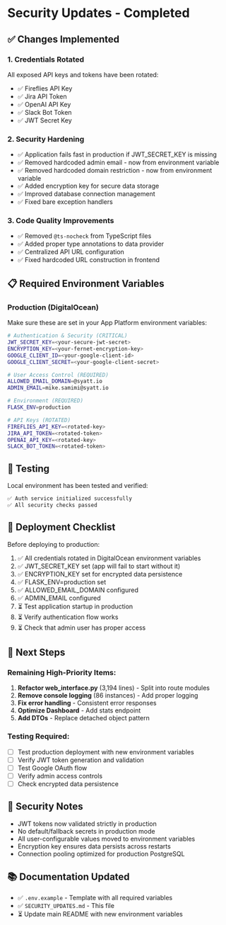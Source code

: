 # Security Updates - Completed

## ✅ Changes Implemented

### 1. Credentials Rotated
All exposed API keys and tokens have been rotated:
- ✅ Fireflies API Key
- ✅ Jira API Token
- ✅ OpenAI API Key
- ✅ Slack Bot Token
- ✅ JWT Secret Key

### 2. Security Hardening
- ✅ Application fails fast in production if JWT_SECRET_KEY is missing
- ✅ Removed hardcoded admin email - now from environment variable
- ✅ Removed hardcoded domain restriction - now from environment variable
- ✅ Added encryption key for secure data storage
- ✅ Improved database connection management
- ✅ Fixed bare exception handlers

### 3. Code Quality Improvements
- ✅ Removed `@ts-nocheck` from TypeScript files
- ✅ Added proper type annotations to data provider
- ✅ Centralized API URL configuration
- ✅ Fixed hardcoded URL construction in frontend

## 📋 Required Environment Variables

### Production (DigitalOcean)
Make sure these are set in your App Platform environment variables:

```bash
# Authentication & Security (CRITICAL)
JWT_SECRET_KEY=<your-secure-jwt-secret>
ENCRYPTION_KEY=<your-fernet-encryption-key>
GOOGLE_CLIENT_ID=<your-google-client-id>
GOOGLE_CLIENT_SECRET=<your-google-client-secret>

# User Access Control (REQUIRED)
ALLOWED_EMAIL_DOMAIN=@syatt.io
ADMIN_EMAIL=mike.samimi@syatt.io

# Environment (REQUIRED)
FLASK_ENV=production

# API Keys (ROTATED)
FIREFLIES_API_KEY=<rotated-key>
JIRA_API_TOKEN=<rotated-token>
OPENAI_API_KEY=<rotated-key>
SLACK_BOT_TOKEN=<rotated-token>
```

## 🧪 Testing

Local environment has been tested and verified:
```bash
✅ Auth service initialized successfully
✅ All security checks passed
```

## 🚀 Deployment Checklist

Before deploying to production:

1. ✅ All credentials rotated in DigitalOcean environment variables
2. ✅ JWT_SECRET_KEY set (app will fail to start without it)
3. ✅ ENCRYPTION_KEY set for encrypted data persistence
4. ✅ FLASK_ENV=production set
5. ✅ ALLOWED_EMAIL_DOMAIN configured
6. ✅ ADMIN_EMAIL configured
7. ⏳ Test application startup in production
8. ⏳ Verify authentication flow works
9. ⏳ Check that admin user has proper access

## 📝 Next Steps

### Remaining High-Priority Items:
1. **Refactor web_interface.py** (3,194 lines) - Split into route modules
2. **Remove console logging** (86 instances) - Add proper logging
3. **Fix error handling** - Consistent error responses
4. **Optimize Dashboard** - Add stats endpoint
5. **Add DTOs** - Replace detached object pattern

### Testing Required:
- [ ] Test production deployment with new environment variables
- [ ] Verify JWT token generation and validation
- [ ] Test Google OAuth flow
- [ ] Verify admin access controls
- [ ] Check encrypted data persistence

## 🔐 Security Notes

- JWT tokens now validated strictly in production
- No default/fallback secrets in production mode
- All user-configurable values moved to environment variables
- Encryption key ensures data persists across restarts
- Connection pooling optimized for production PostgreSQL

## 📚 Documentation Updated

- ✅ `.env.example` - Template with all required variables
- ✅ `SECURITY_UPDATES.md` - This file
- ⏳ Update main README with new environment variables